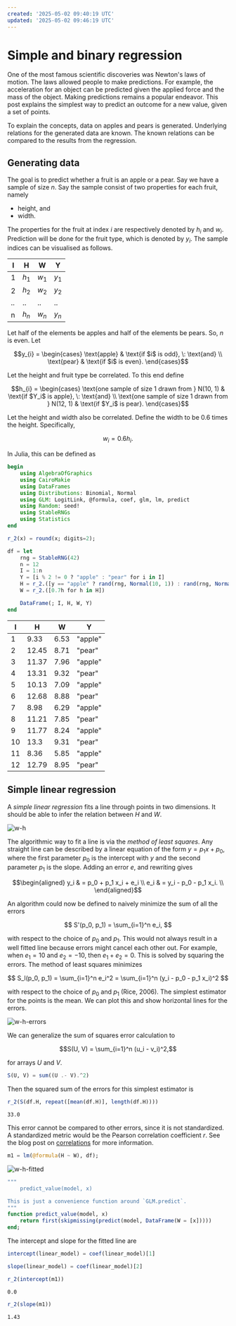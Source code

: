 ```yaml
---
created: '2025-05-02 09:40:19 UTC'
updated: '2025-05-02 09:46:19 UTC'
---
```


# Simple and binary regression

One of the most famous scientific discoveries was Newton's laws of motion.
The laws allowed people to make predictions.
For example, the acceleration for an object can be predicted given the applied force and the mass of the object.
Making predictions remains a popular endeavor.
This post explains the simplest way to predict an outcome for a new value, given a set of points.

To explain the concepts, data on apples and pears is generated.
Underlying relations for the generated data are known.
The known relations can be compared to the results from the regression.

## Generating data
The goal is to predict whether a fruit is an apple or a pear.
Say we have a sample of size $n$.
Say the sample consist of two properties for each fruit, namely

- height, and
- width.

The properties for the fruit at index $i$ are respectively denoted by $h_i$ and $w_i$.
Prediction will be done for the fruit type, which is denoted by $y_i$.
The sample indices can be visualised as follows.

I | H | W | Y
--- | --- | --- | ---
1 | $h_1$ | $w_1$ | $y_1$
2 | $h_2$ | $w_2$ | $y_2$
.. | .. | .. | ..
n | $h_n$ | $w_n$ | $y_n$

Let half of the elements be apples and half of the elements be pears.
So, $n$ is even.
Let

```math
y_{i} =
\begin{cases}
\text{apple} & \text{if $i$ is odd}, \: \text{and} \\
\text{pear} & \text{if $i$ is even}.
\end{cases}
```

Let the height and fruit type be correlated.
To this end define

```math
h_{i} =
\begin{cases}
\text{one sample of size 1 drawn from } N(10, 1) & \text{if $Y_i$ is apple}, \: \text{and} \\
\text{one sample of size 1 drawn from } N(12, 1) & \text{if $Y_i$ is pear}.
\end{cases}
```

Let the height and width also be correlated.
Define the width to be 0.6 times the height.
Specifically,

$$w_i = 0.6 h_i.$$

In Julia, this can be defined as

```julia
begin
    using AlgebraOfGraphics
    using CairoMakie
    using DataFrames
    using Distributions: Binomial, Normal
    using GLM: LogitLink, @formula, coef, glm, lm, predict
    using Random: seed!
    using StableRNGs
    using Statistics
end
```

```julia
r_2(x) = round(x; digits=2);
```

```julia
df = let
    rng = StableRNG(42)
    n = 12
    I = 1:n
    Y = [i % 2 != 0 ? "apple" : "pear" for i in I]
    H = r_2.([y == "apple" ? rand(rng, Normal(10, 1)) : rand(rng, Normal(12, 1)) for y in Y])
    W = r_2.([0.7h for h in H])

    DataFrame(; I, H, W, Y)
end
```

| I | H | W | Y |
|----------|----------|----------|----------|
| 1        | 9.33    | 6.53     | "apple"  |
| 2        | 12.45    | 8.71     | "pear"   |
| 3        | 11.37    | 7.96     | "apple"  |
| 4        | 13.31    | 9.32     | "pear"   |
| 5        | 10.13    | 7.09     | "apple"  |
| 6        | 12.68    | 8.88     | "pear"   |
| 7        | 8.98     | 6.29     | "apple"  |
| 8        | 11.21    | 7.85     | "pear"   |
| 9        | 11.77    | 8.24     | "apple"  |
| 10       | 13.3     | 9.31     | "pear"   |
| 11       | 8.36     | 5.85     | "apple"  |
| 12       | 12.79    | 8.95     | "pear"   |

## Simple linear regression

A *simple linear regression* fits a line through points in two dimensions.
It should be able to infer the relation between $H$ and $W$.

![w-h](/files/030da1d7fd3cf8e3)

The algorithmic way to fit a line is via the *method of least squares*.
Any straight line can be described by a linear equation of the form $y = p_1 x + p_0$, where the first parameter $p_0$ is the intercept with $y$ and the second parameter $p_1$ is the slope.
Adding an error $e$, and rewriting gives

```math
\begin{aligned}
y_i & = p_0 + p_1 x_i + e_i \\
e_i & = y_i - p_0 - p_1 x_i. \\
\end{aligned}
```

An algorithm could now be defined to naively minimize the sum of all the errors

$$
S'(p_0, p_1) = \sum_{i=1}^n e_i,
$$

with respect to the choice of $p_0$ and $p_1$.
This would not always result in a well fitted line because errors might cancel each other out.
For example, when $e_1 = 10$ and $e_2 = -10$, then $e_1 + e_2 = 0$.
This is solved by squaring the errors.
The method of least squares minimizes

$$
S_l(p_0, p_1) = \sum_{i=1}^n e_i^2 = \sum_{i=1}^n (y_i - p_0 - p_1 x_i)^2
$$

with respect to the choice of $p_0$ and $p_1$ (Rice, 2006).
The simplest estimator for the points is the mean.
We can plot this and show horizontal lines for the errors.

![w-h-errors](/files/e6a2cc1c27d61a37)

We can generalize the sum of squares error calculation to

$$S(U, V) = \sum_{i=1}^n (u_i - v_i)^2,$$

for arrays $U$ and $V$.

```julia
S(U, V) = sum((U .- V).^2)
```

Then the squared sum of the errors for this simplest estimator is

```julia
r_2(S(df.H, repeat([mean(df.H)], length(df.H))))
```

```
33.0
```

This error cannot be compared to other errors, since it is not standardized.
A standardized metric would be the Pearson correlation coefficient $r$.
See the blog post on [correlations](/posts/correlations) for more information.

```julia
m1 = lm(@formula(H ~ W), df);
```

![w-h-fitted](/files/6a34c762a2aa7881)

```julia
"""
    predict_value(model, x)

This is just a convenience function around `GLM.predict`.
"""
function predict_value(model, x)
    return first(skipmissing(predict(model, DataFrame(W = [x]))))
end;
```

The intercept and slope for the fitted line are

```julia
intercept(linear_model) = coef(linear_model)[1]
```

```julia
slope(linear_model) = coef(linear_model)[2]
```

```julia
r_2(intercept(m1))
```

```
0.0
```

```julia
r_2(slope(m1))
```

```
1.43
```

